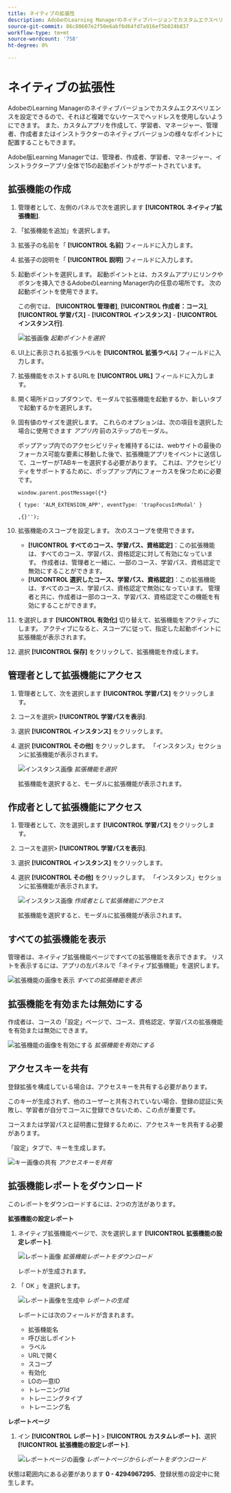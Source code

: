 ```yaml
---
title: ネイティブの拡張性
description: AdobeのLearning Managerのネイティブバージョンでカスタムエクスペリエンスを設定すると、あまり複雑でないケースでヘッドレスを使用しないようにできます。
source-git-commit: 86c80607e2f50e6abf6d64fd7a916ef5b024b837
workflow-type: tm+mt
source-wordcount: '758'
ht-degree: 0%

---
```


# ネイティブの拡張性

AdobeのLearning Managerのネイティブバージョンでカスタムエクスペリエンスを設定できるので、それほど複雑でないケースでヘッドレスを使用しないようにできます。 また、カスタムアプリを作成して、学習者、マネージャー、管理者、作成者またはインストラクターのネイティブバージョンの様々なポイントに配置することもできます。

Adobe版Learning Managerでは、管理者、作成者、学習者、マネージャー、インストラクターアプリ全体で15の起動ポイントがサポートされています。

## 拡張機能の作成

1. 管理者として、左側のパネルで次を選択します **[!UICONTROL ネイティブ拡張機能]**.
1. 「拡張機能を追加」を選択します。
1. 拡張子の名前を「 **[!UICONTROL 名前]** フィールドに入力します。
1. 拡張子の説明を「 **[!UICONTROL 説明]** フィールドに入力します。
1. 起動ポイントを選択します。 起動ポイントとは、カスタムアプリにリンクやボタンを挿入できるAdobeのLearning Manager内の任意の場所です。 次の起動ポイントを使用できます。

   この例では、 **[!UICONTROL 管理者]**, **[!UICONTROL 作成者：コース]**, **[!UICONTROL 学習パス]** - **[!UICONTROL インスタンス]** - **[!UICONTROL インスタンス行]**.

   ![拡張画像](assets/list-native-extensions.png)
   *起動ポイントを選択*

1. UI上に表示される拡張ラベルを **[!UICONTROL 拡張ラベル]** フィールドに入力します。
1. 拡張機能をホストするURLを **[!UICONTROL URL]** フィールドに入力します。
1. 開く場所ドロップダウンで、モーダルで拡張機能を起動するか、新しいタブで起動するかを選択します。
1. 固有値のサイズを選択します。 これらのオプションは、次の項目を選択した場合に使用できます *アプリ内* 前のステップのモーダル。

   ポップアップ内でのアクセシビリティを維持するには、webサイトの最後のフォーカス可能な要素に移動した後で、拡張機能アプリをイベントに送信して、ユーザーがTABキーを選択する必要があります。 これは、アクセシビリティをサポートするために、ポップアップ内にフォーカスを保つために必要です。

   ```
   window.parent.postMessage({*}
   
   { type: 'ALM_EXTENSION_APP', eventType: 'trapFocusInModal' }
   
   ,{}'');
   ```

1. 拡張機能のスコープを設定します。 次のスコープを使用できます。

   * **[!UICONTROL すべてのコース、学習パス、資格認定]**：この拡張機能は、すべてのコース、学習パス、資格認定に対して有効になっています。 作成者は、管理者と一緒に、一部のコース、学習パス、資格認定で無効にすることができます。
   * **[!UICONTROL 選択したコース、学習パス、資格認定]**：この拡張機能は、すべてのコース、学習パス、資格認定で無効になっています。 管理者と共に、作成者は一部のコース、学習パス、資格認定でこの機能を有効にすることができます。

1. を選択します **[!UICONTROL 有効化]** 切り替えて、拡張機能をアクティブにします。 アクティブになると、スコープに従って、指定した起動ポイントに拡張機能が表示されます。
1. 選択 **[!UICONTROL 保存]** をクリックして、拡張機能を作成します。

## 管理者として拡張機能にアクセス

1. 管理者として、次を選択します **[!UICONTROL 学習パス]** をクリックします。
1. コースを選択> **[!UICONTROL 学習パスを表示]**.
1. 選択 **[!UICONTROL インスタンス]** をクリックします。
1. 選択 **[!UICONTROL その他]** をクリックします。 「インスタンス」セクションに拡張機能が表示されます。

   ![インスタンス画像](assets/instances-extension.png)
   *拡張機能を選択*

   拡張機能を選択すると、モーダルに拡張機能が表示されます。

## 作成者として拡張機能にアクセス

1. 管理者として、次を選択します **[!UICONTROL 学習パス]** をクリックします。
1. コースを選択> **[!UICONTROL 学習パスを表示]**.
1. 選択 **[!UICONTROL インスタンス]** をクリックします。
1. 選択 **[!UICONTROL その他]** をクリックします。 「インスタンス」セクションに拡張機能が表示されます。

   ![インスタンス画像](assets/instances-extension.png)
   *作成者として拡張機能にアクセス*

   拡張機能を選択すると、モーダルに拡張機能が表示されます。

## すべての拡張機能を表示

管理者は、ネイティブ拡張機能ページですべての拡張機能を表示できます。 リストを表示するには、アプリの左パネルで「ネイティブ拡張機能」を選択します。

![拡張機能の画像を表示](assets/view-extensions.png)
*すべての拡張機能を表示*

## 拡張機能を有効または無効にする

作成者は、コースの「設定」ページで、コース、資格認定、学習パスの拡張機能を有効または無効にできます。

![拡張機能の画像を有効にする](assets/activate-extension.png)
*拡張機能を有効にする*

## アクセスキーを共有

登録拡張を構成している場合は、アクセスキーを共有する必要があります。

このキーが生成されず、他のユーザーと共有されていない場合、登録の認証に失敗し、学習者が自分でコースに登録できないため、この点が重要です。

コースまたは学習パスと証明書に登録するために、アクセスキーを共有する必要があります。

「設定」タブで、キーを生成します。

![キー画像の共有](assets/share-extension.png)
*アクセスキーを共有*

## 拡張機能レポートをダウンロード

このレポートをダウンロードするには、2つの方法があります。

**拡張機能の設定レポート**

1. ネイティブ拡張機能ページで、次を選択します **[!UICONTROL 拡張機能の設定レポート]**.

   ![レポート画像](assets/extension-config-report.png)
   *拡張機能レポートをダウンロード*

   レポートが生成されます。

1. 「 OK 」を選択します。

   ![レポート画像を生成中](assets/generating-report.png)
   *レポートの生成*

   レポートには次のフィールドが含まれます。

   * 拡張機能名
   * 呼び出しポイント
   * ラベル
   * URLで開く
   * スコープ
   * 有効化
   * LOの一意ID
   * トレーニングId
   * トレーニングタイプ
   * トレーニング名

**レポートページ**

1. イン **[!UICONTROL レポート]** > **[!UICONTROL カスタムレポート]**、選択 **[!UICONTROL 拡張機能の設定レポート]**.

   ![レポートページの画像](assets/extension-report-page.png)
   *レポートページからレポートをダウンロード*

状態は範囲内にある必要があります **0 - 4294967295**、登録状態の設定中に発生します。

